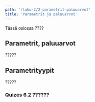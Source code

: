 ```yaml
---
path: '/luku-2/2-parametrit-paluuarvot'
title: 'Parametrit ja paluuarvot'
---
```


<div>
<lead>Tässä osiossa ????</lead>
</div>

## Parametrit, paluuarvot
?????

## Parametrityypit
?????


### Quizes 6.2 ??????
<!-- quiz 6.2.?? ???  -->

<div><quiznator id="5c502951c41ed4148d96abd9"></quiznator></div>
